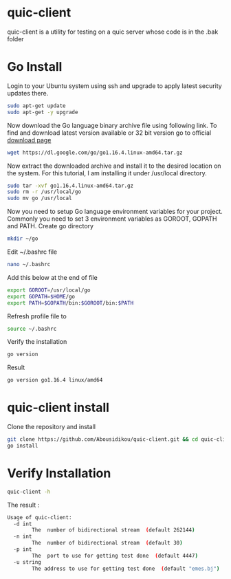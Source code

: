 # quic-client
quic-client is a utility for testing on a quic server whose code is in the .bak folder

# Go Install
  Login to your Ubuntu system using ssh and upgrade to apply latest security updates there.
  ```bash
  sudo apt-get update  
  sudo apt-get -y upgrade  
  ```

  Now download the Go language binary archive file using following link. To find and download latest version available or 32 bit version go to official [download page](
      https://golang.org/dl/
  )
  ```bash
  wget https://dl.google.com/go/go1.16.4.linux-amd64.tar.gz   
  ```

  Now extract the downloaded archive and install it to the desired location on the system. For this tutorial, I am installing it under /usr/local directory.
  ```bash
  sudo tar -xvf go1.16.4.linux-amd64.tar.gz  
  sudo rm -r /usr/local/go
  sudo mv go /usr/local 
  ```
  
Now you need to setup Go language environment variables for your project. Commonly you need to set 3 environment variables as GOROOT, GOPATH and PATH.
Create go directory
```bash
mkdir ~/go
```
Edit ~/.bashrc file
```bash 
nano ~/.bashrc
```
Add this below at the end of file
```bash
export GOROOT=/usr/local/go 
export GOPATH=$HOME/go 
export PATH=$GOPATH/bin:$GOROOT/bin:$PATH 
```
Refresh profile file to 
```bash
source ~/.bashrc
```

    
Verify the installation 
```bash
go version
```
Result
```bash
go version go1.16.4 linux/amd64
```
    
# quic-client install

Clone the repository and install
```bash
git clone https://github.com/Abousidikou/quic-client.git && cd quic-client
go install
```

# Verify Installation
```bash
quic-client -h
```
The result :
```bash
Usage of quic-client:
  -d int
    	The  number of bidirectional stream  (default 262144)
  -n int
    	The  number of bidirectional stream  (default 30)
  -p int
    	The  port to use for getting test done  (default 4447)
  -u string
    	The address to use for getting test done  (default "emes.bj")
```
